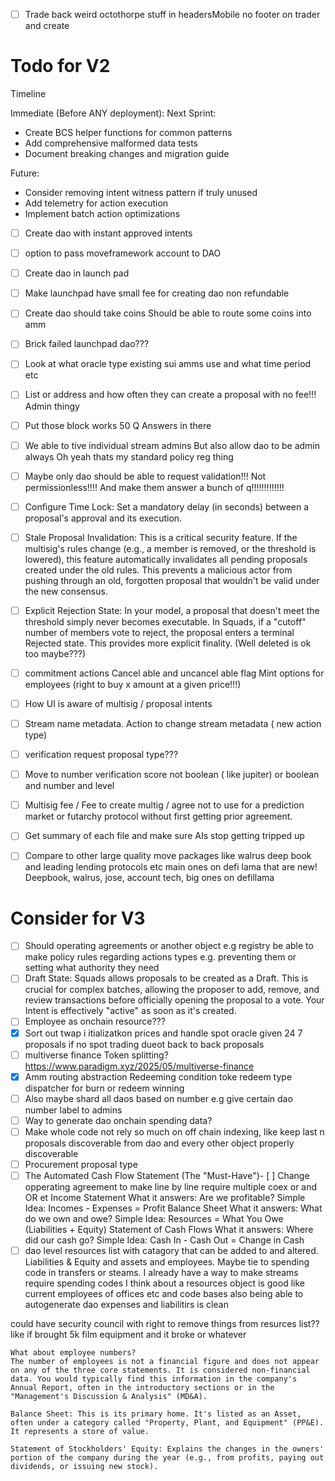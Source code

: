 - [ ] Trade back weird octothorpe stuff in headersMobile no footer on trader and create

# Todo for V2
  Timeline

  Immediate (Before ANY deployment):
  Next Sprint:
  - Create BCS helper functions for common patterns
  - Add comprehensive malformed data tests
  - Document breaking changes and migration guide

  Future:
  - Consider removing intent witness pattern if truly unused
  - Add telemetry for action execution
  - Implement batch action optimizations


- [ ] Create dao with instant approved intents
- [ ] option to pass moveframework account to DAO
- [ ] Create dao in launch pad
- [ ] Make launchpad have small fee for creating dao non refundable 
- [ ] Create dao should take coins Should be able to route some coins into amm
- [ ] Brick failed launchpad dao???
- [ ] Look at what oracle type existing sui amms use and what time period etc
- [ ] List or address and how often they can create a proposal with no fee!!! Admin thingy
- [ ] Put those block works 50 Q Answers in there 
- [ ] We able to tive individual stream admins But also allow dao to be admin always Oh yeah thats my standard policy reg thing
- [ ] Maybe only dao should be able to request validation!!! Not permissionless!!!!
And make them answer a bunch of q!!!!!!!!!!!!!
- [ ] Configure Time Lock: Set a mandatory delay (in seconds) between a proposal's approval and its execution.
- [ ] Stale Proposal Invalidation: This is a critical security feature. If the multisig's rules change (e.g., a member is removed, or the threshold is lowered), this feature automatically invalidates all pending proposals created under the old rules. This prevents a malicious actor from pushing through an old, forgotten proposal that wouldn't be valid under the new consensus.
- [ ] Explicit Rejection State: In your model, a proposal that doesn't meet the threshold simply never becomes executable. In Squads, if a "cutoff" number of members vote to reject, the proposal enters a terminal Rejected state. This provides more explicit finality.
(Well deleted is ok too maybe???)
- [ ] commitment actions Cancel able and uncancel able flag
Mint options for employees (right to buy x amount at a given price!!!)
- [ ] How UI is aware of multisig / proposal intents
- [ ] Stream name metadata. Action to change stream metadata ( new action type)
- [ ] verification request proposal type???
- [ ] Move to number verification score not boolean ( like jupiter) or boolean and number and level
- [ ] Multisig fee / Fee to create multig / agree not to use for a prediction market or futarchy protocol without first getting prior agreement.
- [ ] Get summary of each file and make sure AIs stop getting tripped up
- [ ] Compare to other large quality move packages
like walrus deep book and leading lending protocols etc
main ones on defi lama that are new! Deepbook, walrus, jose, account tech, big ones on defillama


# Consider for V3
- [ ] Should operating agreements or another object e.g registry be able to make policy rules regarding actions types e.g. preventing them or setting what authority they need
- [ ] Draft State: Squads allows proposals to be created as a Draft. This is crucial for complex batches, allowing the proposer to add, remove, and review transactions before officially opening the proposal to a vote. Your Intent is effectively "active" as soon as it's created.
- [ ] Employee as onchain resource???
- [X] Sort out twap i itializatkon prices and handle spot oracle given 24 7 proposals if no spot trading dueot back to back proposals
- [ ] multiverse finance Token splitting? https://www.paradigm.xyz/2025/05/multiverse-finance
- [X] Amm routing abstraction Redeeming condition toke redeem type dispatcher for burn or redeem winning
- [ ] Also maybe shard all daos based on number e.g give certain dao number label to admins
- [ ]  Way to generate dao onchain spending data?
- [ ]  Make whole code not rely so much on off chain indexing, like keep last n proposals discoverable from dao and every other object properly discoverable
- [ ] Procurement proposal type
- [ ] The Automated Cash Flow Statement (The "Must-Have")- [ ] Change opperating agreement to make line by line require multiple coex or and OR et 
Income Statement
What it answers: Are we profitable?
Simple Idea: Incomes - Expenses = Profit
Balance Sheet
What it answers: What do we own and owe?
Simple Idea: Resources = What You Owe (Liabilities + Equity)
Statement of Cash Flows
What it answers: Where did our cash go?
Simple Idea: Cash In - Cash Out = Change in Cash
- [ ] dao level resources list with catagory that can be added to and altered. Liabilities & Equity and assets and employees. Maybe tie to spending code in transfers or steams.
I already have a way to make streams require spending codes
I think about a resources object is good
like current employees of offices etc and code bases
also being able to autogenerate dao expenses and liabilitirs is clean

could have security council with right to remove things from resurces list??
like if brought 5k film equipment and it broke or whatever

```
What about employee numbers?
The number of employees is not a financial figure and does not appear on any of the three core statements. It is considered non-financial data. You would typically find this information in the company's Annual Report, often in the introductory sections or in the "Management's Discussion & Analysis" (MD&A).

Balance Sheet: This is its primary home. It's listed as an Asset, often under a category called "Property, Plant, and Equipment" (PP&E). It represents a store of value.

Statement of Stockholders' Equity: Explains the changes in the owners' portion of the company during the year (e.g., from profits, paying out dividends, or issuing new stock).
```